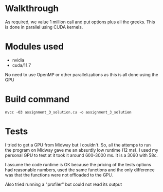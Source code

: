 # Walkthrough

As required, we value 1 million call and put options plus all the greeks. This is done in parallel using CUDA kernels.

# Modules used

- nvidia
- cuda/11.7

No need to use OpenMP or other parallelizations as this is all done using the GPU

# Build command

`nvcc -O3 assignment_3_solution.cu -o assignment_3_solution`

# Tests

I tried to get a GPU from Midway but I couldn't. So, all the attemps to run the program on Midway gave me an
absurdly low runtime (12 ms). I used my personal GPU to test at it took it around 600-3000 ms. It is a 3060 with 58c. 

I assume the code runtime is OK because the pricing of the tests options had reasonable numbers, used the same functions and the only difference was that the functions were not offloaded to the GPU.

Also tried running a "profiler" but could not read its output